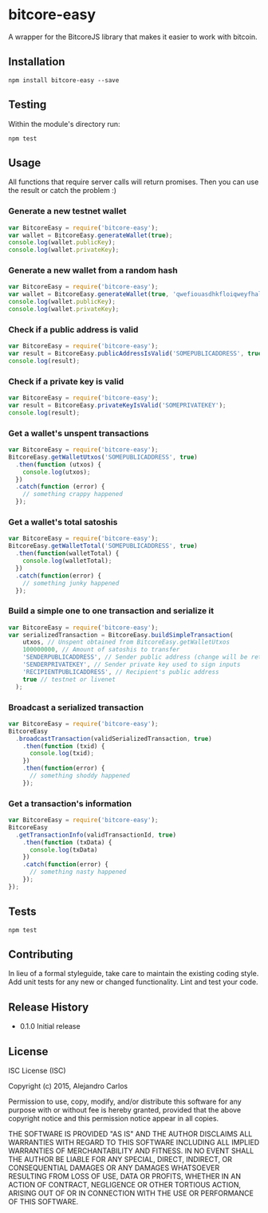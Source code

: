 # bitcore-easy
A wrapper for the BitcoreJS library that makes it easier to work with bitcoin.

## Installation

```
npm install bitcore-easy --save
```

## Testing
Within the module's directory run:
```
npm test
```

## Usage
All functions that require server calls will return promises. Then you can use the result or catch the problem :)


### Generate a new testnet wallet
```javascript
var BitcoreEasy = require('bitcore-easy');
var wallet = BitcoreEasy.generateWallet(true);
console.log(wallet.publicKey);
console.log(wallet.privateKey);
```

### Generate a new wallet from a random hash
```javascript
var BitcoreEasy = require('bitcore-easy');
var wallet = BitcoreEasy.generateWallet(true, 'qwefiouasdhkfloiqweyfhalsdkfj');
console.log(wallet.publicKey);
console.log(wallet.privateKey);
```

### Check if a public address is valid
```javascript
var BitcoreEasy = require('bitcore-easy');
var result = BitcoreEasy.publicAddressIsValid('SOMEPUBLICADDRESS', true);
console.log(result);
```

### Check if a private key is valid
```javascript
var BitcoreEasy = require('bitcore-easy');
var result = BitcoreEasy.privateKeyIsValid('SOMEPRIVATEKEY');
console.log(result);
```

### Get a wallet's unspent transactions
```javascript
var BitcoreEasy = require('bitcore-easy');
BitcoreEasy.getWalletUtxos('SOMEPUBLICADDRESS', true)
  .then(function (utxos) {
    console.log(utxos);
  })
  .catch(function (error) {
    // something crappy happened
  });
```

### Get a wallet's total satoshis
```javascript
var BitcoreEasy = require('bitcore-easy');
BitcoreEasy.getWalletTotal('SOMEPUBLICADDRESS', true)
  .then(function(walletTotal) {
    console.log(walletTotal);
  })
  .catch(function(error) {
    // something junky happened
  });

```

### Build a simple one to one transaction and serialize it
```javascript
var BitcoreEasy = require('bitcore-easy');
var serializedTransaction = BitcoreEasy.buildSimpleTransaction(
    utxos, // Unspent obtained from BitcoreEasy.getWalletUtxos
    100000000, // Amount of satoshis to transfer
    'SENDERPUBLICADDRESS', // Sender public address (change will be returned here)
    'SENDERPRIVATEKEY', // Sender private key used to sign inputs
    'RECIPIENTPUBLICADDRESS', // Recipient's public address
    true // testnet or livenet
  );

```

### Broadcast a serialized transaction
```javascript
var BitcoreEasy = require('bitcore-easy');
BitcoreEasy
  .broadcastTransaction(validSerializedTransaction, true)
    .then(function (txid) {
      console.log(txid);
    })
    .then(function(error) {
      // something shoddy happened
    });

```

### Get a transaction's information
```javascript
var BitcoreEasy = require('bitcore-easy');
BitcoreEasy
  .getTransactionInfo(validTransactionId, true)
    .then(function (txData) {
      console.log(txData)
    })
    .catch(function(error) {
      // something nasty happened
    });
});

```

## Tests

```
npm test
```

## Contributing

In lieu of a formal styleguide, take care to maintain the existing coding style.
Add unit tests for any new or changed functionality. Lint and test your code.

## Release History

* 0.1.0 Initial release

## License

ISC License (ISC)

Copyright (c) 2015, Alejandro Carlos

Permission to use, copy, modify, and/or distribute this software for any purpose with or without fee is hereby granted, provided that the above copyright notice and this permission notice appear in all copies.

THE SOFTWARE IS PROVIDED "AS IS" AND THE AUTHOR DISCLAIMS ALL WARRANTIES WITH REGARD TO THIS SOFTWARE INCLUDING ALL IMPLIED WARRANTIES OF MERCHANTABILITY AND FITNESS. IN NO EVENT SHALL THE AUTHOR BE LIABLE FOR ANY SPECIAL, DIRECT, INDIRECT, OR CONSEQUENTIAL DAMAGES OR ANY DAMAGES WHATSOEVER RESULTING FROM LOSS OF USE, DATA OR PROFITS, WHETHER IN AN ACTION OF CONTRACT, NEGLIGENCE OR OTHER TORTIOUS ACTION, ARISING OUT OF OR IN CONNECTION WITH THE USE OR PERFORMANCE OF THIS SOFTWARE.
